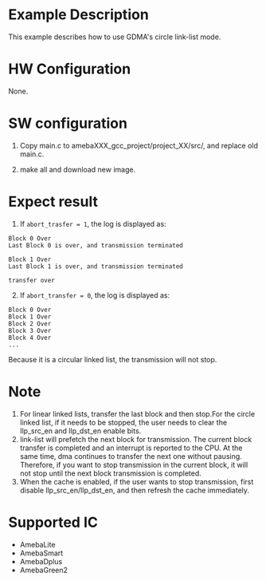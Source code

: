 # Example Description

This example describes how to use GDMA's circle link-list mode.

# HW Configuration

None.

# SW configuration

1. Copy main.c to amebaXXX_gcc_project/project_XX/src/, and replace old main.c.

2. make all and download new image.

# Expect result
1. If `abort_trasfer = 1`, the log is displayed as:
```shell
Block 0 Over
Last Block 0 is over, and transmission terminated

Block 1 Over
Last Block 1 is over, and transmission terminated

transfer over
```
2. If `abort_transfer = 0`, the log is displayed as:
```shell
Block 0 Over
Block 1 Over
Block 2 Over
Block 3 Over
Block 4 Over
...
```
Because it is a circular linked list, the transmission will not stop.

# Note
1. For linear linked lists, transfer the last block and then stop.For the circle linked list, if it needs to be stopped, the user needs to clear the llp_src_en and llp_dst_en enable bits.
2. link-list will prefetch the next block for transmission. The current block transfer is completed and an interrupt is reported to the CPU. At the same time, dma continues to transfer the next one without pausing. Therefore, if you want to stop transmission in the current block, it will not stop until the next block transmission is completed.
3. When the cache is enabled, if the user wants to stop transmission, first disable llp_src_en/llp_dst_en, and then refresh the cache immediately.
# Supported IC

- AmebaLite
- AmebaSmart
- AmebaDplus
- AmebaGreen2
